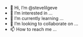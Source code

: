 - 👋 Hi, I’m @stevelilgeve
- 👀 I’m interested in ...
- 🌱 I’m currently learning ...
- 💞️ I’m looking to collaborate on ...
- 📫 How to reach me ...

<!---
stevelilgeve/stevelilgeve is a ✨ special ✨ repository because its `README.md` (this file) appears on your GitHub profile.
You can click the Preview link to take a look at your changes.
--->
